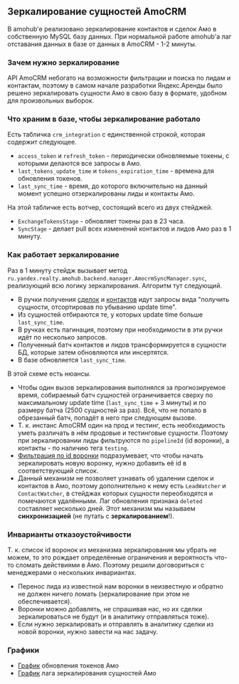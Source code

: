 ## Зеркалирование сущностей AmoCRM

В amohub'e реализовано зеркалирование контактов и сделок Амо в собственную MySQL базу данных. При нормальной работе
amohub'a лаг отставания данных в базе от данных в AmoCRM - 1-2 минуты.

### Зачем нужно зеркалирование

API AmoCRM небогато на возможности фильтрации и поиска по лидам и контактам, поэтому в самом начале разработки
Яндекс.Аренды было решено зеркалировать сущности Амо в свою базу в формате, удобном для произвольных выборок.

### Что храним в базе, чтобы зеркалирование работало

Есть табличка `crm_integration` с единственной строкой, которая содержит следующее.
- `access_token` и `refresh_token` - периодически обновляемые токены, с которыми делаются все запросы в Амо.
- `last_tokens_update_time` и `tokens_expiration_time` - времена для обновления токенов.
- `last_sync_time` - время, до которого включительно на данный момент успешно отзеркалированы лиды и контакты Амо.

На этой табличке есть вотчер, состоящий всего из двух стейджей.
- `ExchangeTokensStage` - обновляет токены раз в 23 часа.
- `SyncStage` - делает pull всех изменений контактов и лидов Амо раз в 1 минуту.

### Как работает зеркалирование

Раз в 1 минуту стейдж вызывает метод `ru.yandex.realty.amohub.backend.manager.AmocrmSyncManager.sync`, реализующий
всю логику зеркалирования. Алгоритм тут следующий.

- В ручки получения [сделок](https://www.amocrm.ru/developers/content/crm_platform/leads-api#leads-list) и
[контактов](https://www.amocrm.ru/developers/content/crm_platform/contacts-api#contacts-list) идут запросы вида
"получить сущности, отсортировав по убыванию update time".
- Из сущностей отбираются те, у которых update time больше `last_sync_time`.
- В ручках есть пагинация, поэтому при необходимости в эти ручки идёт по несколько запросов.
- Полученный батч контактов и лидов трансформируется в сущности БД, которые затем обновляются или инсертятся.
- В базе обновляется `last_sync_time`.

В этой схеме есть нюансы.

- Чтобы один вызов зеркалирования выполнялся за прогнозируемое время, собираемый батч сущностей ограничивается сверху
по максимальному update time (`last_sync_time` + 3 минуты) и по размеру батча (2500 сущностей за раз). Всё, что
не попало в обрезанный батч, попадёт в него при следующем вызове.
- Т. к. инстанс AmoCRM один на прод и тестинг, есть необходимость уметь различать в нём продовые и тестинговые сущности.
Поэтому при зеркалировании лиды фильтруются по `pipelineId` (id воронки), а контакты - по наличию тега `testing`.
- [Фильтрация по id воронки](https://a.yandex-team.ru/arcadia/classifieds/realty/amohub/rent-amohub/src/main/scala/ru/yandex/realty/rent/amohub/backend/manager/RentAmocrmSyncManager.scala?rev=r9725368#L43)
подразумевает, что чтобы начать зеркалировать новую воронку, нужно добавить её id в соответствующий список.
- Данный механизм не позволяет узнавать об удалении сделок и контактов в Амо, поэтому дополнительно к нему есть
`LeadWatcher` и `ContactWatcher`, в стейджах которых сущности переобходятся и помечаются удалёнными. Лаг обновления
признака `deleted` составляет несколько дней. Этот механизм мы называем **синхронизацией** (не путать
с **зеркалированием**!).

### Инварианты отказоустойчивости

Т. к. список id воронок из механизма зеркалирования мы убрать не можем, то это рождает определённые ограничения и
вероятность что-то сломать действиями в Амо. Поэтому решили договориться с менеджерами о нескольких инвариантах.
- Перенос лида из известной нам воронки в неизвестную и обратно не должен ничего ломать (зеркалирование при этом
не обеспечивается).
- Воронки можно добавлять, не спрашивая нас, но их сделки зеркалироваться не будут (и в аналитику отправляться тоже).
- Если нужно зеркалировать и отправлять в аналитику сделки из новой воронки, нужно завести на нас задачу.

### Графики

- [График](https://grafana.vertis.yandex-team.ru/d/Us6-Kwenz/rent-amohub-dashboard?orgId=1&from=now-6h&to=now&viewPanel=9)
обновления токенов Амо
- [График](https://grafana.vertis.yandex-team.ru/d/Us6-Kwenz/rent-amohub-dashboard?orgId=1&from=now-6h&to=now&viewPanel=8)
лага зеркалирования сущностей Амо
